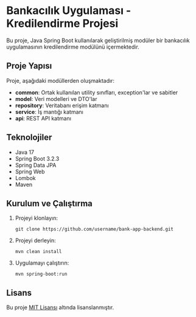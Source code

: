 # Bankacılık Uygulaması - Kredilendirme Projesi

Bu proje, Java Spring Boot kullanılarak geliştirilmiş modüler bir bankacılık uygulamasının kredilendirme modülünü içermektedir.

## Proje Yapısı

Proje, aşağıdaki modüllerden oluşmaktadır:

- **common**: Ortak kullanılan utility sınıfları, exception'lar ve sabitler
- **model**: Veri modelleri ve DTO'lar
- **repository**: Veritabanı erişim katmanı
- **service**: İş mantığı katmanı
- **api**: REST API katmanı

## Teknolojiler

- Java 17
- Spring Boot 3.2.3
- Spring Data JPA
- Spring Web
- Lombok
- Maven

## Kurulum ve Çalıştırma

1. Projeyi klonlayın:
   ```
   git clone https://github.com/username/bank-app-backend.git
   ```

2. Projeyi derleyin:
   ```
   mvn clean install
   ```

3. Uygulamayı çalıştırın:
   ```
   mvn spring-boot:run
   ```

## Lisans

Bu proje [MIT Lisansı](LICENSE) altında lisanslanmıştır. 